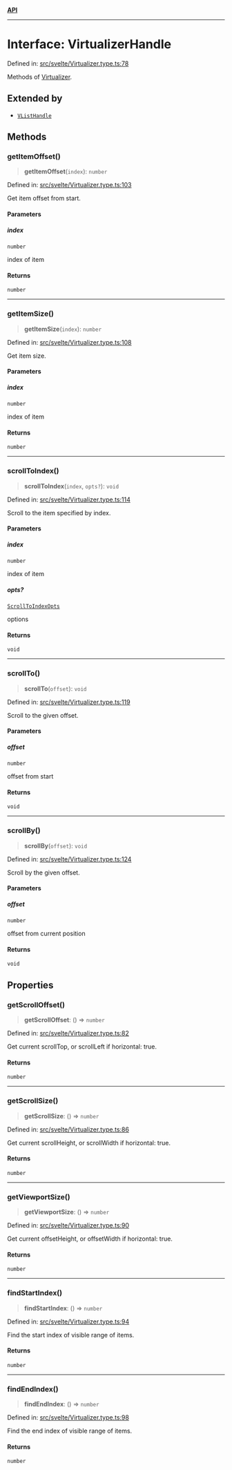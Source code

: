[**API**](../../API.md)

***

# Interface: VirtualizerHandle

Defined in: [src/svelte/Virtualizer.type.ts:78](https://github.com/inokawa/virtua/blob/abf3f68debe26f3e9ab924819f65d2702d5707c4/src/svelte/Virtualizer.type.ts#L78)

Methods of [Virtualizer](../variables/VList.md).

## Extended by

- [`VListHandle`](VListHandle.md)

## Methods

### getItemOffset()

> **getItemOffset**(`index`): `number`

Defined in: [src/svelte/Virtualizer.type.ts:103](https://github.com/inokawa/virtua/blob/abf3f68debe26f3e9ab924819f65d2702d5707c4/src/svelte/Virtualizer.type.ts#L103)

Get item offset from start.

#### Parameters

##### index

`number`

index of item

#### Returns

`number`

***

### getItemSize()

> **getItemSize**(`index`): `number`

Defined in: [src/svelte/Virtualizer.type.ts:108](https://github.com/inokawa/virtua/blob/abf3f68debe26f3e9ab924819f65d2702d5707c4/src/svelte/Virtualizer.type.ts#L108)

Get item size.

#### Parameters

##### index

`number`

index of item

#### Returns

`number`

***

### scrollToIndex()

> **scrollToIndex**(`index`, `opts?`): `void`

Defined in: [src/svelte/Virtualizer.type.ts:114](https://github.com/inokawa/virtua/blob/abf3f68debe26f3e9ab924819f65d2702d5707c4/src/svelte/Virtualizer.type.ts#L114)

Scroll to the item specified by index.

#### Parameters

##### index

`number`

index of item

##### opts?

[`ScrollToIndexOpts`](../../react/interfaces/ScrollToIndexOpts.md)

options

#### Returns

`void`

***

### scrollTo()

> **scrollTo**(`offset`): `void`

Defined in: [src/svelte/Virtualizer.type.ts:119](https://github.com/inokawa/virtua/blob/abf3f68debe26f3e9ab924819f65d2702d5707c4/src/svelte/Virtualizer.type.ts#L119)

Scroll to the given offset.

#### Parameters

##### offset

`number`

offset from start

#### Returns

`void`

***

### scrollBy()

> **scrollBy**(`offset`): `void`

Defined in: [src/svelte/Virtualizer.type.ts:124](https://github.com/inokawa/virtua/blob/abf3f68debe26f3e9ab924819f65d2702d5707c4/src/svelte/Virtualizer.type.ts#L124)

Scroll by the given offset.

#### Parameters

##### offset

`number`

offset from current position

#### Returns

`void`

## Properties

### getScrollOffset()

> **getScrollOffset**: () => `number`

Defined in: [src/svelte/Virtualizer.type.ts:82](https://github.com/inokawa/virtua/blob/abf3f68debe26f3e9ab924819f65d2702d5707c4/src/svelte/Virtualizer.type.ts#L82)

Get current scrollTop, or scrollLeft if horizontal: true.

#### Returns

`number`

***

### getScrollSize()

> **getScrollSize**: () => `number`

Defined in: [src/svelte/Virtualizer.type.ts:86](https://github.com/inokawa/virtua/blob/abf3f68debe26f3e9ab924819f65d2702d5707c4/src/svelte/Virtualizer.type.ts#L86)

Get current scrollHeight, or scrollWidth if horizontal: true.

#### Returns

`number`

***

### getViewportSize()

> **getViewportSize**: () => `number`

Defined in: [src/svelte/Virtualizer.type.ts:90](https://github.com/inokawa/virtua/blob/abf3f68debe26f3e9ab924819f65d2702d5707c4/src/svelte/Virtualizer.type.ts#L90)

Get current offsetHeight, or offsetWidth if horizontal: true.

#### Returns

`number`

***

### findStartIndex()

> **findStartIndex**: () => `number`

Defined in: [src/svelte/Virtualizer.type.ts:94](https://github.com/inokawa/virtua/blob/abf3f68debe26f3e9ab924819f65d2702d5707c4/src/svelte/Virtualizer.type.ts#L94)

Find the start index of visible range of items.

#### Returns

`number`

***

### findEndIndex()

> **findEndIndex**: () => `number`

Defined in: [src/svelte/Virtualizer.type.ts:98](https://github.com/inokawa/virtua/blob/abf3f68debe26f3e9ab924819f65d2702d5707c4/src/svelte/Virtualizer.type.ts#L98)

Find the end index of visible range of items.

#### Returns

`number`
